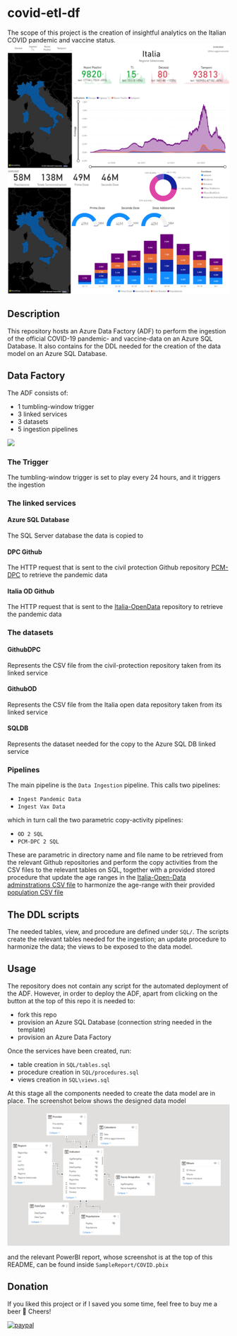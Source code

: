# covid-etl-df
The scope of this project is the creation of insightful
analytics on the Italian COVID pandemic and vaccine status.
![pandemic.png](screenshots/pandemic.png)
![vax.png](screenshots/vax.png)
## Description
This repository hosts an Azure Data Factory (ADF) to perform the ingestion of the
official COVID-19 pandemic- and vaccine-data on an Azure SQL Database.
It also contains for the DDL needed for the creation of the data model
on an Azure SQL Database.

## Data Factory
The ADF consists of:
* 1 tumbling-window trigger
* 3 linked services
* 3 datasets
* 5 ingestion pipelines

<a href="https://portal.azure.com/#create/Microsoft.Template/uri/https%3A%2F%2Fraw.githubusercontent.com%2FrealAngryAnalytics%2Fadf%2Fmaster%2Fazuredeploy.json" target="_blank">
    <img src="http://azuredeploy.net/deploybutton.png"/>
</a>

### The Trigger
The tumbling-window trigger is set to play every 24 hours, and it triggers the ingestion

### The linked services
#### Azure SQL Database
The SQL Server database the data is copied to
#### DPC Github
The HTTP request that is sent to the civil protection Github repository [PCM-DPC](https://github.com/pcm-dpc/COVID-19)
to retrieve the pandemic data
#### Italia OD Github
The HTTP request that is sent to the [Italia-OpenData](https://github.com/italia/covid19-opendata-vaccini)
repository to retrieve the pandemic data

### The datasets
#### GithubDPC
Represents the CSV file from the civil-protection repository taken from its linked service
#### GithubOD
Represents the CSV file from the Italia open data repository taken from its linked service
#### SQLDB
Represents the dataset needed for the copy to the Azure SQL DB linked service

### Pipelines
The main pipeline is the `Data Ingestion` pipeline.
This calls two pipelines:
* `Ingest Pandemic Data`
* `Ingest Vax Data`

which in turn call the two parametric copy-activity pipelines:
* `OD 2 SQL`
* `PCM-DPC 2 SQL`

These are parametric in directory name and file name to be retrieved from the relevant
Github repositories and perform the copy activities from the CSV files to
the relevant tables on SQL, together with a provided stored procedure
that update the age ranges in the
[Italia-Open-Data adminstrations CSV file](https://github.com/italia/covid19-opendata-vaccini/blob/master/dati/somministrazioni-vaccini-latest.csv)
to harmonize the age-range with their provided [population CSV file](https://github.com/italia/covid19-opendata-vaccini/blob/master/dati/platea.csv)

## The DDL scripts
The needed tables, view, and procedure are defined under `SQL/`.
The scripts create the relevant tables needed for the ingestion;
an update procedure to harmonize the data; the views to be exposed to
the data model.

## Usage
The repository does not contain any script for the automated deployment of the ADF.
However, in order to deploy the ADF, apart from clicking on the button at the top of this repo
it is needed to:
* fork this repo
* provision an Azure SQL Database (connection string needed in the template)
* provision an Azure Data Factory

Once the services have been created, run:
* table creation in `SQL/tables.sql`
* procedure creation in `SQL/procedures.sql`
* views creation in `SQL\views.sql`

At this stage all the components needed to create the data model are in place.
The screenshot below shows the designed data model
![data_model.png](screenshots/data_model.png)

and the relevant PowerBI report, whose screenshot is at the top of this README,
can be found inside `SampleReport/COVID.pbix`

## Donation
If you liked this project or if I saved you some time, feel free to buy me a beer
:beer: Cheers!

[![paypal](https://www.paypalobjects.com/en_US/IT/i/btn/btn_donateCC_LG.gif)](https://www.paypal.com/cgi-bin/webscr?cmd=_s-xclick&hosted_button_id=PMW6C23XTQDWG)
